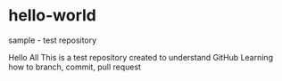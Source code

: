 # hello-world
sample - test repository

Hello All 
This is a test repository created to understand GitHub
Learning how to branch, commit, pull request
